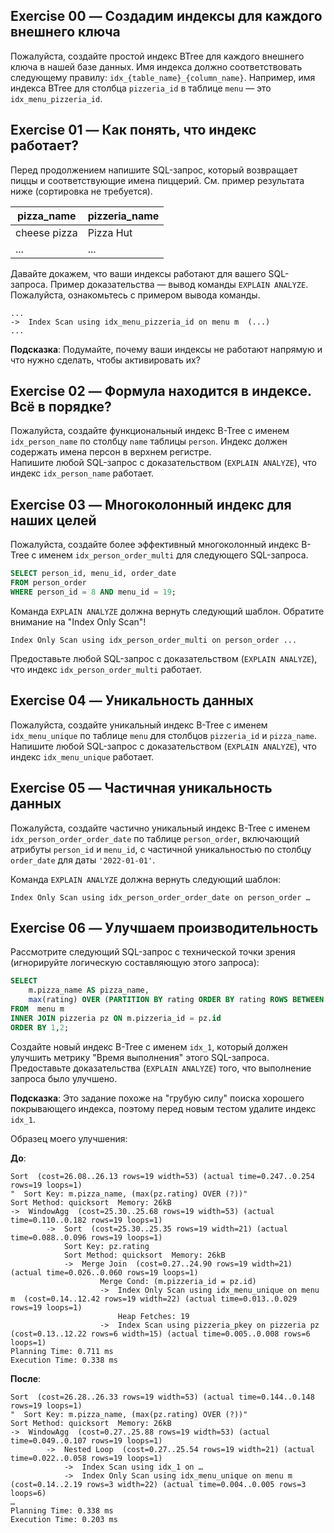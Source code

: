## Exercise 00 — Создадим индексы для каждого внешнего ключа
Пожалуйста, создайте простой индекс BTree для каждого внешнего ключа в нашей базе данных. Имя индекса должно соответствовать следующему правилу: `idx_{table_name}_{column_name}`. Например, имя индекса BTree для столбца `pizzeria_id` в таблице `menu` — это `idx_menu_pizzeria_id`.

## Exercise 01 — Как понять, что индекс работает?
Перед продолжением напишите SQL-запрос, который возвращает пиццы и соответствующие имена пиццерий. См. пример результата ниже (сортировка не требуется).

| pizza_name | pizzeria_name | 
| ------ | ------ |
| cheese pizza | Pizza Hut |
| ... | ... |

Давайте докажем, что ваши индексы работают для вашего SQL-запроса.
Пример доказательства — вывод команды `EXPLAIN ANALYZE`.  
Пожалуйста, ознакомьтесь с примером вывода команды.

    ...
    ->  Index Scan using idx_menu_pizzeria_id on menu m  (...)
    ...

**Подсказка**: Подумайте, почему ваши индексы не работают напрямую и что нужно сделать, чтобы активировать их?

## Exercise 02 — Формула находится в индексе. Всё в порядке?
Пожалуйста, создайте функциональный индекс B-Tree с именем `idx_person_name` по столбцу `name` таблицы `person`. Индекс должен содержать имена персон в верхнем регистре.  
Напишите любой SQL-запрос с доказательством (`EXPLAIN ANALYZE`), что индекс `idx_person_name` работает.

## Exercise 03 — Многоколонный индекс для наших целей
Пожалуйста, создайте более эффективный многоколонный индекс B-Tree с именем `idx_person_order_multi` для следующего SQL-запроса.

```sql
SELECT person_id, menu_id, order_date
FROM person_order
WHERE person_id = 8 AND menu_id = 19;
```

Команда `EXPLAIN ANALYZE` должна вернуть следующий шаблон. Обратите внимание на "Index Only Scan"!

    Index Only Scan using idx_person_order_multi on person_order ...

Предоставьте любой SQL-запрос с доказательством (`EXPLAIN ANALYZE`), что индекс `idx_person_order_multi` работает.

## Exercise 04 — Уникальность данных
Пожалуйста, создайте уникальный индекс B-Tree с именем `idx_menu_unique` по таблице `menu` для столбцов `pizzeria_id` и `pizza_name`.  
Напишите любой SQL-запрос с доказательством (`EXPLAIN ANALYZE`), что индекс `idx_menu_unique` работает.

## Exercise 05 — Частичная уникальность данных
Пожалуйста, создайте частично уникальный индекс B-Tree с именем `idx_person_order_order_date` по таблице `person_order`, включающий атрибуты `person_id` и `menu_id`, с частичной уникальностью по столбцу `order_date` для даты `'2022-01-01'`.

Команда `EXPLAIN ANALYZE` должна вернуть следующий шаблон:

    Index Only Scan using idx_person_order_order_date on person_order …

## Exercise 06 — Улучшаем производительность
Рассмотрите следующий SQL-запрос с технической точки зрения (игнорируйте логическую составляющую этого запроса):

```sql
SELECT
    m.pizza_name AS pizza_name,
    max(rating) OVER (PARTITION BY rating ORDER BY rating ROWS BETWEEN UNBOUNDED PRECEDING AND UNBOUNDED FOLLOWING) AS k
FROM  menu m
INNER JOIN pizzeria pz ON m.pizzeria_id = pz.id
ORDER BY 1,2;
```

Создайте новый индекс B-Tree с именем `idx_1`, который должен улучшить метрику "Время выполнения" этого SQL-запроса.  
Предоставьте доказательства (`EXPLAIN ANALYZE`) того, что выполнение запроса было улучшено.

**Подсказка**: Это задание похоже на "грубую силу" поиска хорошего покрывающего индекса, поэтому перед новым тестом удалите индекс `idx_1`.

Образец моего улучшения:

**До**:

    Sort  (cost=26.08..26.13 rows=19 width=53) (actual time=0.247..0.254 rows=19 loops=1)
    "  Sort Key: m.pizza_name, (max(pz.rating) OVER (?))"
    Sort Method: quicksort  Memory: 26kB
    ->  WindowAgg  (cost=25.30..25.68 rows=19 width=53) (actual time=0.110..0.182 rows=19 loops=1)
            ->  Sort  (cost=25.30..25.35 rows=19 width=21) (actual time=0.088..0.096 rows=19 loops=1)
                Sort Key: pz.rating
                Sort Method: quicksort  Memory: 26kB
                ->  Merge Join  (cost=0.27..24.90 rows=19 width=21) (actual time=0.026..0.060 rows=19 loops=1)
                        Merge Cond: (m.pizzeria_id = pz.id)
                        ->  Index Only Scan using idx_menu_unique on menu m  (cost=0.14..12.42 rows=19 width=22) (actual time=0.013..0.029 rows=19 loops=1)
                            Heap Fetches: 19
                        ->  Index Scan using pizzeria_pkey on pizzeria pz  (cost=0.13..12.22 rows=6 width=15) (actual time=0.005..0.008 rows=6 loops=1)
    Planning Time: 0.711 ms
    Execution Time: 0.338 ms

**После**:

    Sort  (cost=26.28..26.33 rows=19 width=53) (actual time=0.144..0.148 rows=19 loops=1)
    "  Sort Key: m.pizza_name, (max(pz.rating) OVER (?))"
    Sort Method: quicksort  Memory: 26kB
    ->  WindowAgg  (cost=0.27..25.88 rows=19 width=53) (actual time=0.049..0.107 rows=19 loops=1)
            ->  Nested Loop  (cost=0.27..25.54 rows=19 width=21) (actual time=0.022..0.058 rows=19 loops=1)
                ->  Index Scan using idx_1 on …
                ->  Index Only Scan using idx_menu_unique on menu m  (cost=0.14..2.19 rows=3 width=22) (actual time=0.004..0.005 rows=3 loops=6)
    …
    Planning Time: 0.338 ms
    Execution Time: 0.203 ms

